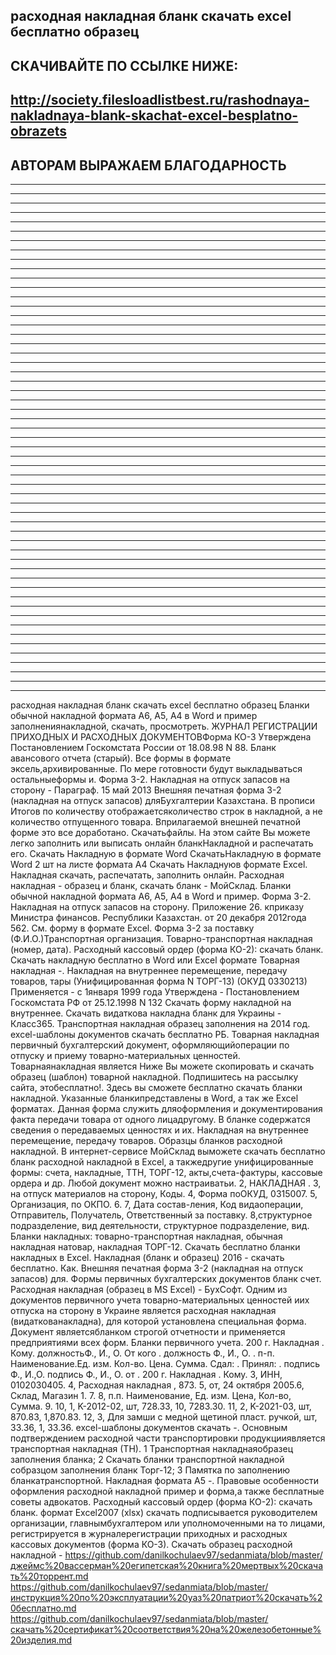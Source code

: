 расходная накладная бланк скачать excel бесплатно образец
--------------------------------------------------
СКАЧИВАЙТЕ ПО ССЫЛКЕ НИЖЕ:
--------------------------------------------------
http://society.filesloadlistbest.ru/rashodnaya-nakladnaya-blank-skachat-excel-besplatno-obrazets
--------------------------------------------------
АВТОРАМ ВЫРАЖАЕМ БЛАГОДАРНОСТЬ
--------------------------------------------------
--------------------------------------------------
--------------------------------------------------
--------------------------------------------------
--------------------------------------------------
--------------------------------------------------
--------------------------------------------------
--------------------------------------------------
--------------------------------------------------
--------------------------------------------------
--------------------------------------------------
--------------------------------------------------
--------------------------------------------------
--------------------------------------------------
--------------------------------------------------
--------------------------------------------------
--------------------------------------------------
--------------------------------------------------
--------------------------------------------------
--------------------------------------------------
--------------------------------------------------
--------------------------------------------------
--------------------------------------------------
--------------------------------------------------
--------------------------------------------------
--------------------------------------------------
--------------------------------------------------
--------------------------------------------------
--------------------------------------------------
--------------------------------------------------
--------------------------------------------------
--------------------------------------------------
--------------------------------------------------
--------------------------------------------------
--------------------------------------------------
--------------------------------------------------
--------------------------------------------------
--------------------------------------------------
--------------------------------------------------
--------------------------------------------------
--------------------------------------------------
--------------------------------------------------
--------------------------------------------------
--------------------------------------------------
--------------------------------------------------
--------------------------------------------------
--------------------------------------------------
--------------------------------------------------
--------------------------------------------------
--------------------------------------------------
--------------------------------------------------
--------------------------------------------------
--------------------------------------------------
--------------------------------------------------
--------------------------------------------------
--------------------------------------------------
расходная накладная бланк скачать excel бесплатно образец Бланки обычной накладной формата А6, А5, А4 в Word и пример заполнениянакладной, скачать, просмотреть. ЖУРНАЛ РЕГИСТРАЦИИ ПРИХОДНЫХ И РАСХОДНЫХ ДОКУМЕНТОВФорма  КО-3 Утверждена Постановлением Госкомстата России от 18.08.98 N 88. Бланк авансового отчета (старый). Все формы в формате эксель,архивированные. По мере готовности будут выкладываться остальныеформы и. Форма З-2. Накладная на отпуск запасов на сторону - Параграф. 15 май 2013  Внешняя печатная форма 3-2 (накладная на отпуск запасов) дляБухгалтерии Казахстана.  В прописи Итогов по количеству отображаетсяколичество строк в накладной, а не количество отпущенного товара. Вприлагаемой внешней печатной форме это все доработано.  Скачатьфайлы. На этом сайте Вы можете легко заполнить или выписать онлайн бланкНакладной и распечатать его. Скачать Накладную в формате Word  СкачатьНакладную в формате Word 2 шт на листе формата А4  Скачать Накладнуюв формате Excel. Накладная скачать, распечатать, заполнить онлайн. Расходная накладная - образец и бланк, скачать бланк - МойСклад. Бланки обычной накладной формата А6, А5, А4 в Word и пример. Форма З-2. Накладная на отпуск запасов на сторону.  Приложение 26. кприказу Министра финансов. Республики Казахстан. от 20 декабря 2012года  562. См. форму в формате Excel. Форма З-2  за поставку (Ф.И.О.)Транспортная организация. Товарно-транспортная накладная (номер, дата). Расходный кассовый ордер (форма КО-2): скачать бланк. Скачать накладную бесплатно в Word или Excel формате
Товарная накладная -. Накладная на внутреннее перемещение, передачу товаров, тары (Унифицированная форма N ТОРГ-13) (ОКУД 0330213) Применяется - с 1января 1999 года Утверждена - Постановлением Госкомстата РФ от 25.12.1998 N 132 Скачать форму накладной на внутреннее. Скачать видаткова накладна бланк для Украины - Класс365. Транспортная накладная образец заполнения на 2014 год. excel-шаблоны документов скачать бесплатно РБ. Товарная накладная  первичный бухгалтерский документ, оформляющийоперации по отпуску и приему товарно-материальных ценностей. Товарнаянакладная является  Ниже Вы можете скопировать и скачать образец (шаблон) товарной накладной.  Подпишитесь на рассылку сайта, этобесплатно!. Здесь вы сможете бесплатно скачать бланки накладной. Указанные бланкипредставлены в Word, а так же Excel форматах. Данная форма служить дляоформления и документирования факта передачи товара от одного лицадругому. В бланке содержатся сведения о передаваемых ценностях и их. Накладная на внутреннее перемещение, передачу товаров. Образцы бланков расходной накладной. В интернет-сервисе МойСклад выможете скачать бесплатно бланк расходной накладной в Excel, а такжедругие унифицированные формы: счета, накладные, ТТН, ТОРГ-12, акты,счета-фактуры, кассовые ордера и др. Любой документ можно настраиватьи. 2, НАКЛАДНАЯ . 3, на отпуск материалов на сторону, Коды. 4, Форма поОКУД, 0315007. 5, Организация, по ОКПО. 6. 7, Дата состав-ления, Код видаоперации, Отправитель, Получатель, Ответственный за поставку. 8,структурное подразделение, вид деятельности, структурное подразделение, вид. Бланки накладных: товарно-транспортная накладная, обычная накладная натовар, накладная ТОРГ-12. Скачать бесплатно бланки накладных в Excel.
Накладная (бланк и образец) 2016 - скачать бесплатно. Как. Внешняя печатная форма 3-2 (накладная на отпуск запасов) для. Формы первичных бухгалтерских документов бланк счет. Расходная накладная (образец в MS Excel) - БухСофт. Одним из документов первичного учета товарно-материальных ценностей иих отпуска на сторону в Украине является расходная накладная (видаткованакладна), для которой установлена специальная форма. Документ являетсябланком строгой отчетности и применяется предприятиями всех форм. Бланки первичного учета.  200  г. Накладная  . Кому. должностьФ., И., О. От кого . должность Ф., И., О. . п-п. Наименование.Ед. изм. Кол-во. Цена. Сумма. Сдал: . Принял: . подпись Ф., И.,О. подпись Ф., И., О. от . 200  г. Накладная  . Кому. 3, ИНН, 0102030405. 4, Расходная накладная , 873. 5, от, 24 октября 2005.6, Склад, Магазин 1. 7. 8,  п.п. Наименование, Ед. изм. Цена, Кол-во, Сумма. 9. 10, 1, K-2012-02, шт, 728.33, 10, 7283.30. 11, 2, K-2021-03, шт, 870.83, 1,870.83. 12, 3, Для замши с медной щетиной пласт. ручкой, шт, 33.36, 1, 33.36. excel-шаблоны документов скачать -. Основным подтверждением расходной части транспортировки продукцииявляется транспортная накладная (ТН).  1 Транспортная накладнаяобразец заполнения бланка; 2 Скачать бланки транспортной накладной собразцом заполнения  бланк Торг-12; 3 Памятка по заполнению бланкатранспортной. Накладная формата А5 -. Правовые особенности оформления расходной накладной пример и форма,а также бесплатные советы адвокатов.
Расходный кассовый ордер (форма КО-2): скачать бланк.  формат Excel2007 (xlsx)  скачать  подписывается руководителем организации, главнымбухгалтером или уполномоченными на то лицами, регистрируется в журналерегистрации приходных и расходных кассовых документов (форма КО-3). Скачать образец расходной накладной -
https://github.com/danilkochulaev97/sedanmiata/blob/master/джеймс%20вассерман%20египетская%20книга%20мертвых%20скачать%20торрент.md
https://github.com/danilkochulaev97/sedanmiata/blob/master/инструкция%20по%20эксплуатации%20уаз%20патриот%20скачать%20бесплатно.md
https://github.com/danilkochulaev97/sedanmiata/blob/master/скачать%20сертификат%20соответствия%20на%20железобетонные%20изделия.md